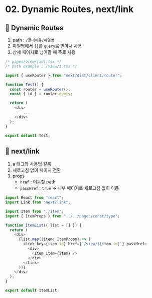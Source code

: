 # 02. Dynamic Routes, next/link

## 📝 Dynamic Routes

1. path : `/폴더이름/파일명`
2. 파일명에서 `[]`를 `query`로 받아서 사용
3. 상세 페이지로 넘어갈 때 주로 사용

```typescript
/* pages/view/[id].tsx */
/* path example : /view/1.tsx */

import { useRouter } from "next/dist/client/router";

function Test() {
  const router = useRouter();
  const { id } = router.query;

  return (
    <div>
        ...
    </div>
  );
}

export default Test;
```

## 📝 next/link

1. a 태그와 사용법 같음
2. 새로고침 없이 페이지 전환
3. props
   * `href` : 이동할 path
   * `passHref` : `true` -> 내부 페이지로 새로고침 없이 이동

```typescript
import React from "react";
import Link from "next/link";

import Item from "./Item";
import { ItemProps } from "../../pages/const/type";

function ItemList({ list = [] }) {
  return (
    <div>
      {list.map((item: ItemProps) => (
        <Link key={item.id} href={`/view/${item.id}`} passHref>
          <div>
            <Item item={item} />
          </div>
        </Link>
      ))}
    </div>
  );
}

export default ItemList;
```

